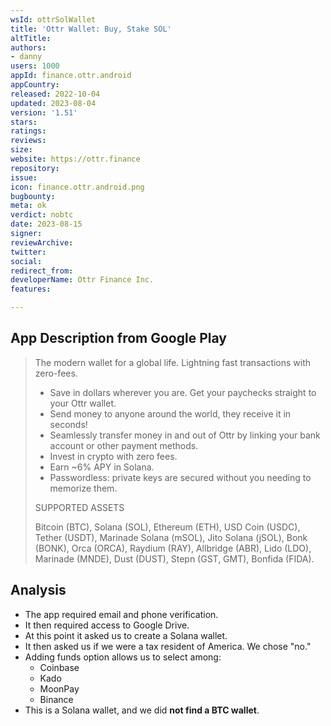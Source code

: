 ```yaml
---
wsId: ottrSolWallet
title: 'Ottr Wallet: Buy, Stake SOL'
altTitle: 
authors:
- danny
users: 1000
appId: finance.ottr.android
appCountry: 
released: 2022-10-04
updated: 2023-08-04
version: '1.51'
stars: 
ratings: 
reviews: 
size: 
website: https://ottr.finance
repository: 
issue: 
icon: finance.ottr.android.png
bugbounty: 
meta: ok
verdict: nobtc
date: 2023-08-15
signer: 
reviewArchive: 
twitter: 
social: 
redirect_from: 
developerName: Ottr Finance Inc.
features: 

---
```


## App Description from Google Play

> The modern wallet for a global life. Lightning fast transactions with zero-fees.
>
> - Save in dollars wherever you are. Get your paychecks straight to your Ottr wallet.
> - Send money to anyone around the world, they receive it in seconds!
> - Seamlessly transfer money in and out of Ottr by linking your bank account or other payment methods.
> - Invest in crypto with zero fees.
> - Earn ~6% APY in Solana.
> - Passwordless: private keys are secured without you needing to memorize them.
>
> SUPPORTED ASSETS
>
> Bitcoin (BTC), Solana (SOL), Ethereum (ETH), USD Coin (USDC), Tether (USDT), Marinade Solana (mSOL), Jito Solana (jSOL), Bonk (BONK), Orca (ORCA), Raydium (RAY), Allbridge (ABR), Lido (LDO), Marinade (MNDE), Dust (DUST), Stepn (GST, GMT), Bonfida (FIDA).

## Analysis 

- The app required email and phone verification.
- It then required access to Google Drive.
- At this point it asked us to create a Solana wallet.
- It then asked us if we were a tax resident of America. We chose "no."
- Adding funds option allows us to select among:
  - Coinbase
  - Kado
  - MoonPay
  - Binance
- This is a Solana wallet, and we did **not find a BTC wallet**.  